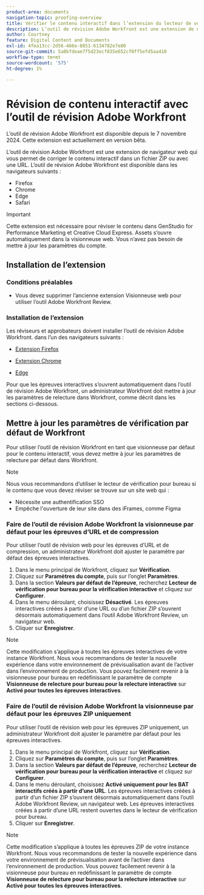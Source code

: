 ```yaml
---
product-area: documents
navigation-topic: proofing-overview
title: Vérifier le contenu interactif dans l’extension du lecteur de vérification Web
description: L’outil de révision Adobe Workfront est une extension de navigateur qui vous permet de corriger le contenu interactif dans un fichier ZIP ou avec une URL.
author: Courtney
feature: Digital Content and Documents
exl-id: 4fea13cc-2d56-466e-8851-6134782e7e80
source-git-commit: 5a8bfdeae7f5d23ecf835e652cf0ff5efd5aa410
workflow-type: tm+mt
source-wordcount: '575'
ht-degree: 1%

---
```


# Révision de contenu interactif avec l’outil de révision Adobe Workfront

<span class="preview">L’outil de révision Adobe Workfront est disponible depuis le 7 novembre 2024. Cette extension est actuellement en version bêta.</span>

L’outil de révision Adobe Workfront est une extension de navigateur web qui vous permet de corriger le contenu interactif dans un fichier ZIP ou avec une URL. L’outil de révision Adobe Workfront est disponible dans les navigateurs suivants :

* Firefox
* Chrome
* Edge
* Safari

>[!IMPORTANT]
>
>Cette extension est nécessaire pour réviser le contenu dans GenStudio for Performance Marketing et Creative Cloud Express. Assets s’ouvre automatiquement dans la visionneuse web. Vous n’avez pas besoin de mettre à jour les paramètres du compte.


## Installation de l’extension

### Conditions préalables

* Vous devez supprimer l’ancienne extension Visionneuse web pour utiliser l’outil Adobe Workfront Review.

### Installation de l’extension

Les réviseurs et approbateurs doivent installer l’outil de révision Adobe Workfront. dans l’un des navigateurs suivants :

* [Extension Firefox ](https://addons.mozilla.org/en-US/firefox/addon/adobe-workfront-review-tool/)

* [Extension Chrome](https://chromewebstore.google.com/detail/adobe-workfront-review-to/lhdepbgeilldghlfnankdnponhljpgml)

* [Edge](https://microsoftedge.microsoft.com/addons/detail/adobe-workfront-review-to/llhapmaiiddmcamgeapaipjpagnoijen)


Pour que les épreuves interactives s’ouvrent automatiquement dans l’outil de révision Adobe Workfront, un administrateur Workfront doit mettre à jour les paramètres de relecture dans Workfront, comme décrit dans les sections ci-dessous.

## Mettre à jour les paramètres de vérification par défaut de Workfront

Pour utiliser l’outil de révision Workfront en tant que visionneuse par défaut pour le contenu interactif, vous devez mettre à jour les paramètres de relecture par défaut dans Workfront.

>[!NOTE]
>
>Nous vous recommandons d’utiliser le lecteur de vérification pour bureau si le contenu que vous devez réviser se trouve sur un site web qui :
>
>* Nécessite une authentification SSO
>* Empêche l&#39;ouverture de leur site dans des iFrames, comme Figma

### Faire de l’outil de révision Adobe Workfront la visionneuse par défaut pour les épreuves d’URL et de compression

Pour utiliser l’outil de révision web pour les épreuves d’URL et de compression, un administrateur Workfront doit ajuster le paramètre par défaut des épreuves interactives.

1. Dans le menu principal de Workfront, cliquez sur **Vérification**.
1. Cliquez sur **Paramètres du compte**, puis sur l’onglet **Paramètres**.
1. Dans la section **Valeurs par défaut de l’épreuve**, recherchez **Lecteur de vérification pour bureau pour la vérification interactive** et cliquez sur **Configurer**.
1. Dans le menu déroulant, choisissez **Désactivé**. Les épreuves interactives créées à partir d’une URL ou d’un fichier ZIP s’ouvrent désormais automatiquement dans l’outil Adobe Workfront Review, un navigateur web.
1. Cliquer sur **Enregistrer**.

>[!NOTE]
>
>Cette modification s’applique à toutes les épreuves interactives de votre instance Workfront. Nous vous recommandons de tester la nouvelle expérience dans votre environnement de prévisualisation avant de l’activer dans l’environnement de production. Vous pouvez facilement revenir à la visionneuse pour bureau en redéfinissant le paramètre de compte **Visionneuse de relecture pour bureau pour la relecture interactive** sur **Activé pour toutes les épreuves interactives**.

### Faire de l’outil de révision Adobe Workfront la visionneuse par défaut pour les épreuves ZIP uniquement

Pour utiliser l’outil de révision web pour les épreuves ZIP uniquement, un administrateur Workfront doit ajuster le paramètre par défaut pour les épreuves interactives.

1. Dans le menu principal de Workfront, cliquez sur **Vérification**.
1. Cliquez sur **Paramètres du compte**, puis sur l’onglet **Paramètres**.
1. Dans la section **Valeurs par défaut de l’épreuve**, recherchez **Lecteur de vérification pour bureau pour la vérification interactive** et cliquez sur **Configurer**.
1. Dans le menu déroulant, choisissez **Activé uniquement pour les BAT interactifs créés à partir d’une URL**. Les épreuves interactives créées à partir d’un fichier ZIP s’ouvrent désormais automatiquement dans l’outil Adobe Workfront Review, un navigateur web. Les épreuves interactives créées à partir d’une URL restent ouvertes dans le lecteur de vérification pour bureau.
1. Cliquer sur **Enregistrer**.

>[!NOTE]
>
>Cette modification s’applique à toutes les épreuves ZIP de votre instance Workfront. Nous vous recommandons de tester la nouvelle expérience dans votre environnement de prévisualisation avant de l’activer dans l’environnement de production. Vous pouvez facilement revenir à la visionneuse pour bureau en redéfinissant le paramètre de compte **Visionneuse de relecture pour bureau pour la relecture interactive** sur **Activé pour toutes les épreuves interactives**.

